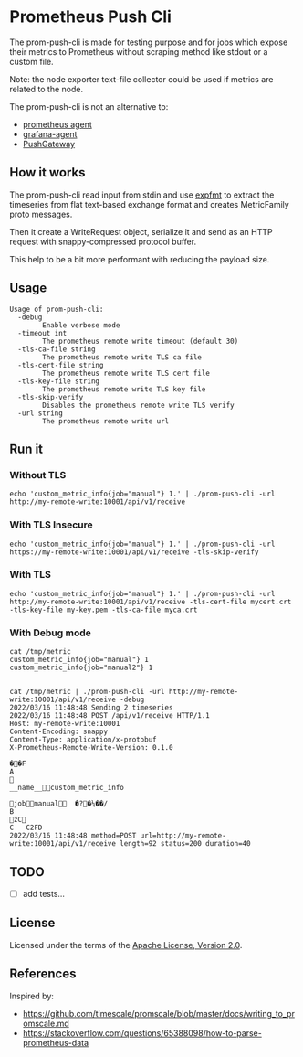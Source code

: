 # Prometheus Push Cli

The prom-push-cli is made for testing purpose and for jobs which expose
their metrics to Prometheus without scraping method like stdout or a custom file.

Note: the node exporter text-file collector could be used if metrics are related to the node.

The prom-push-cli is not an alternative to:
- [prometheus agent](https://prometheus.io/blog/2021/11/16/agent/)
- [grafana-agent](https://github.com/grafana/agent)
- [PushGateway](https://github.com/prometheus/pushgateway)


## How it works

The prom-push-cli read input from stdin and use [expfmt](https://pkg.go.dev/github.com/prometheus/common@v0.15.0/expfmt#TextParser.TextToMetricFamilies) to extract the timeseries from flat text-based exchange format and creates MetricFamily proto messages.

Then it create a WriteRequest object, serialize it and send as an HTTP request with snappy-compressed protocol buffer.

This help to be a bit more performant with reducing the payload size.

## Usage

```shell
Usage of prom-push-cli:
  -debug
    	Enable verbose mode
  -timeout int
    	The prometheus remote write timeout (default 30)
  -tls-ca-file string
    	The prometheus remote write TLS ca file
  -tls-cert-file string
    	The prometheus remote write TLS cert file
  -tls-key-file string
    	The prometheus remote write TLS key file
  -tls-skip-verify
    	Disables the prometheus remote write TLS verify
  -url string
    	The prometheus remote write url
```

## Run it

### Without TLS

```shell
echo 'custom_metric_info{job="manual"} 1.' | ./prom-push-cli -url http://my-remote-write:10001/api/v1/receive
```

### With TLS Insecure
```shell
echo 'custom_metric_info{job="manual"} 1.' | ./prom-push-cli -url https://my-remote-write:10001/api/v1/receive -tls-skip-verify
```

### With TLS
```shell
echo 'custom_metric_info{job="manual"} 1.' | ./prom-push-cli -url http://my-remote-write:10001/api/v1/receive -tls-cert-file mycert.crt -tls-key-file my-key.pem -tls-ca-file myca.crt
```

### With Debug mode
```shell
cat /tmp/metric 
custom_metric_info{job="manual"} 1
custom_metric_info{job="manual2"} 1


cat /tmp/metric | ./prom-push-cli -url http://my-remote-write:10001/api/v1/receive -debug
2022/03/16 11:48:48 Sending 2 timeseries
2022/03/16 11:48:48 POST /api/v1/receive HTTP/1.1
Host: my-remote-write:10001
Content-Encoding: snappy
Content-Type: application/x-protobuf
X-Prometheus-Remote-Write-Version: 0.1.0

��F
A

__name__custom_metric_info

jobmanual	�?�¼��/
B
zC
C	C2FD
2022/03/16 11:48:48 method=POST url=http://my-remote-write:10001/api/v1/receive length=92 status=200 duration=40
```

## TODO

- [ ] add tests...


## License

Licensed under the terms of the [Apache License, Version 2.0](http://www.apache.org/licenses/LICENSE-2.0).

## References

Inspired by:
- https://github.com/timescale/promscale/blob/master/docs/writing_to_promscale.md
- https://stackoverflow.com/questions/65388098/how-to-parse-prometheus-data
